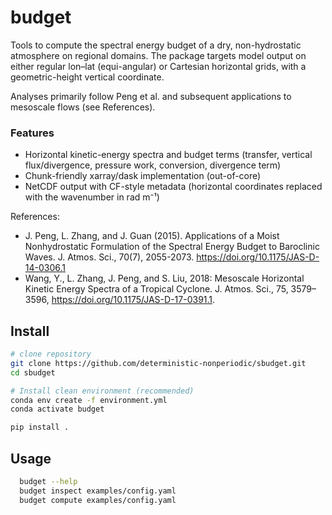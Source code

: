# budget

Tools to compute the spectral energy budget of a dry, non-hydrostatic atmosphere on regional domains.
The package targets model output on either regular lon–lat (equi-angular) or Cartesian horizontal grids, with a geometric-height vertical coordinate.

Analyses primarily follow Peng et al. and subsequent applications to mesoscale flows (see References).

### Features

- Horizontal kinetic-energy spectra and budget terms (transfer, vertical flux/divergence, 
pressure work, conversion, divergence term)
- Chunk-friendly xarray/dask implementation (out-of-core)
- NetCDF output with CF-style metadata (horizontal coordinates replaced with the wavenumber in rad m⁻¹)

References:
- J. Peng, L. Zhang, and J. Guan (2015). Applications of a Moist Nonhydrostatic Formulation of the
  Spectral Energy Budget to Baroclinic Waves. J. Atmos. Sci., 70(7), 2055-2073.
  https://doi.org/10.1175/JAS-D-14-0306.1
- Wang, Y., L. Zhang, J. Peng, and S. Liu, 2018: Mesoscale Horizontal Kinetic Energy Spectra of a Tropical Cyclone.
  J. Atmos. Sci., 75, 3579–3596, https://doi.org/10.1175/JAS-D-17-0391.1.

## Install
```bash
# clone repository
git clone https://github.com/deterministic-nonperiodic/sbudget.git
cd sbudget

# Install clean environment (recommended)
conda env create -f environment.yml
conda activate budget

pip install .
```

## Usage
```bash
  budget --help
  budget inspect examples/config.yaml
  budget compute examples/config.yaml
```